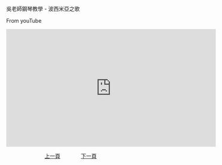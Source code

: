 ﻿---
---
吳老師鋼琴教學 - 波西米亞之歌

From youTube
<iframe width="560" height="315" src="https://www.youtube.com/embed/yD_f5qf2EYU" title="波西米亞之歌" frameborder="0" allow="accelerometer; autoplay; clipboard-write; encrypted-media; gyroscope; picture-in-picture; web-share" allowfullscreen></iframe>

&nbsp;&nbsp;&nbsp;&nbsp;&nbsp;&nbsp;&nbsp;&nbsp;&nbsp;&nbsp;&nbsp;&nbsp;
&nbsp;&nbsp;&nbsp;&nbsp;&nbsp;&nbsp;&nbsp;&nbsp;&nbsp;&nbsp;&nbsp;&nbsp;
[上一頁](T-ConCon)
&nbsp;&nbsp;&nbsp;&nbsp;&nbsp;&nbsp;&nbsp;&nbsp;&nbsp;&nbsp;&nbsp;&nbsp;
[下一頁](T-Moon)





